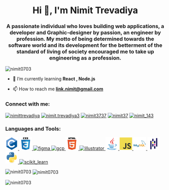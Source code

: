 <h1 align="center">Hi 👋, I'm Nimit Trevadiya</h1>
<h3 align="center">A passionate individual who loves building web applications, a developer and Graphic-designer by passion, an engineer by profession. My motto of being determined towards the software world and its development for the betterment of the standard of living of society encouraged me to take up engineering as a profession.</h3>

<p align="left"> <img src="https://komarev.com/ghpvc/?username=nimit0703&label=Profile%20views&color=0e75b6&style=flat" alt="nimit0703" /> </p>

- 🌱 I’m currently learning **React , Node.js**

- 📫 How to reach me **link.nimit@gmail.com**

<h3 align="left">Connect with me:</h3>
<p align="left">
<a href="https://linkedin.com/in/nimittrevadiya" target="blank"><img align="center" src="https://raw.githubusercontent.com/rahuldkjain/github-profile-readme-generator/master/src/images/icons/Social/linked-in-alt.svg" alt="nimittrevadiya" height="30" width="40" /></a>
<a href="https://instagram.com/nimit.trevadiya3" target="blank"><img align="center" src="https://raw.githubusercontent.com/rahuldkjain/github-profile-readme-generator/master/src/images/icons/Social/instagram.svg" alt="nimit.trevadiya3" height="30" width="40" /></a>
<a href="https://dribbble.com/nimit3737" target="blank"><img align="center" src="https://raw.githubusercontent.com/rahuldkjain/github-profile-readme-generator/master/src/images/icons/Social/dribbble.svg" alt="nimit3737" height="30" width="40" /></a>
<a href="https://www.codechef.com/users/nimit37" target="blank"><img align="center" src="https://cdn.jsdelivr.net/npm/simple-icons@3.1.0/icons/codechef.svg" alt="nimit37" height="30" width="40" /></a>
<a href="https://www.hackerrank.com/nimit_143" target="blank"><img align="center" src="https://raw.githubusercontent.com/rahuldkjain/github-profile-readme-generator/master/src/images/icons/Social/hackerrank.svg" alt="nimit_143" height="30" width="40" /></a>
</p>

<h3 align="left">Languages and Tools:</h3>
<p align="left"> <a href="https://www.cprogramming.com/" target="_blank" rel="noreferrer"> <img src="https://raw.githubusercontent.com/devicons/devicon/master/icons/c/c-original.svg" alt="c" width="40" height="40"/> </a> <a href="https://www.w3schools.com/css/" target="_blank" rel="noreferrer"> <img src="https://raw.githubusercontent.com/devicons/devicon/master/icons/css3/css3-original-wordmark.svg" alt="css3" width="40" height="40"/> </a> <a href="https://www.figma.com/" target="_blank" rel="noreferrer"> <img src="https://www.vectorlogo.zone/logos/figma/figma-icon.svg" alt="figma" width="40" height="40"/> </a> <a href="https://cloud.google.com" target="_blank" rel="noreferrer"> <img src="https://www.vectorlogo.zone/logos/google_cloud/google_cloud-icon.svg" alt="gcp" width="40" height="40"/> </a> <a href="https://www.w3.org/html/" target="_blank" rel="noreferrer"> <img src="https://raw.githubusercontent.com/devicons/devicon/master/icons/html5/html5-original-wordmark.svg" alt="html5" width="40" height="40"/> </a> <a href="https://www.adobe.com/in/products/illustrator.html" target="_blank" rel="noreferrer"> <img src="https://www.vectorlogo.zone/logos/adobe_illustrator/adobe_illustrator-icon.svg" alt="illustrator" width="40" height="40"/> </a> <a href="https://www.java.com" target="_blank" rel="noreferrer"> <img src="https://raw.githubusercontent.com/devicons/devicon/master/icons/java/java-original.svg" alt="java" width="40" height="40"/> </a> <a href="https://developer.mozilla.org/en-US/docs/Web/JavaScript" target="_blank" rel="noreferrer"> <img src="https://raw.githubusercontent.com/devicons/devicon/master/icons/javascript/javascript-original.svg" alt="javascript" width="40" height="40"/> </a> <a href="https://www.mysql.com/" target="_blank" rel="noreferrer"> <img src="https://raw.githubusercontent.com/devicons/devicon/master/icons/mysql/mysql-original-wordmark.svg" alt="mysql" width="40" height="40"/> </a> <a href="https://pandas.pydata.org/" target="_blank" rel="noreferrer"> <img src="https://raw.githubusercontent.com/devicons/devicon/2ae2a900d2f041da66e950e4d48052658d850630/icons/pandas/pandas-original.svg" alt="pandas" width="40" height="40"/> </a> <a href="https://www.python.org" target="_blank" rel="noreferrer"> <img src="https://raw.githubusercontent.com/devicons/devicon/master/icons/python/python-original.svg" alt="python" width="40" height="40"/> </a> <a href="https://scikit-learn.org/" target="_blank" rel="noreferrer"> <img src="https://upload.wikimedia.org/wikipedia/commons/0/05/Scikit_learn_logo_small.svg" alt="scikit_learn" width="40" height="40"/> </a> </p>

<p><img align="left" src="https://github-readme-stats.vercel.app/api/top-langs?username=nimit0703&show_icons=true&locale=en&layout=compact" alt="nimit0703" /></p>

<p>&nbsp;<img align="center" src="https://github-readme-stats.vercel.app/api?username=nimit0703&show_icons=true&locale=en" alt="nimit0703" /></p>

<p><img align="center" src="https://github-readme-streak-stats.herokuapp.com/?user=nimit0703&" alt="nimit0703" /></p>
